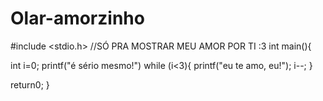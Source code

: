 # Olar-amorzinho
#include <stdio.h>
//SÓ PRA MOSTRAR MEU AMOR POR TI :3
int main(){

int i=0; 
  printf("é sério mesmo!")
  while (i<3){
    printf("eu te amo, eu!");
    i--;
  }
 
return0;
}
